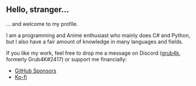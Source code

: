 ## Hello, stranger...

... and welcome to my profile.

I am a programming and Anime enthusiast who mainly does C# and Python, but I also have a fair amount of knowledge in many languages and fields.

If you like my work, feel free to drop me a message on Discord ([grub4k](https://discord.com/users/272393329914675200), formerly Grub4K\#2417) or support me financially:
- [GitHub Sponsors](https://github.com/sponsors/Grub4K)
- [Ko-fi](https://ko-fi.com/Grub4K)
